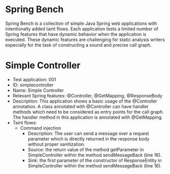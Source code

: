 # Spring Bench

Spring Bench is a collection of simple Java Spring web applications with intentionally added taint flows. 
Each application tests a limited number of Spring features that have dynamic behavior when the application is executed. 
These dynamic features are challenging for static analysis writers especially for the task of constructing a sound and precise call graph.   


# Simple Controller

* Test application: 001
* ID: simplecontroller
* Name: Simple Controller
* Relevant Spring features: @Controller, @GetMapping, @ResponseBody
* Description: This application shows a basic usage of the @Controller annotation. A class annotated with @Controller can have handler methods which need to be considered as entry points for the call graph. The handler method in this application is annotated with @GetMapping. 
* Taint flows: 
  * Command injection
    * Description: The user can send a message over a request parameter which is directly returned in the response body without proper sanitization. 
    * Source: the return value of the method getParameter in SimpleController within the method sendMessageBack (line 16).
    * Sink: the first parameter of the constructor of ResponseEntity in SimpleController within the method sendMessageBack (line 16).


